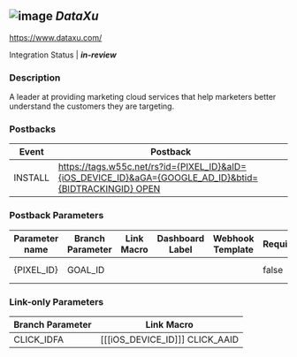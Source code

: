 ## ![image](https://cdn.branch.io/branch-assets/ad-partner-manager/dataxu_logo_new-1510621012108.png)	***DataXu***
https://www.dataxu.com/

Integration Status |  ***in-review***

###  Description
A leader at providing marketing cloud services that help marketers better understand the customers they are targeting.

### Postbacks
Event | Postback
--- | ---
INSTALL | https://tags.w55c.net/rs?id={PIXEL_ID}&aID={iOS_DEVICE_ID}&aGA={GOOGLE_AD_ID}&btid={BIDTRACKINGID} OPEN | https://tags.w55c.net/rs?id={PIXEL_ID}&aID={iOS_DEVICE_ID}&aGA={GOOGLE_AD_ID}&btid={BIDTRACKINGID} custom_event | https://tags.w55c.net/rs?id={PIXEL_ID}&aID={iOS_DEVICE_ID}&aGA={GOOGLE_AD_ID}&btid={BIDTRACKINGID}

### Postback Parameters
Parameter name | Branch Parameter | Link Macro | Dashboard Label | Webhook Template | Required | Description
--- | --- | --- | --- | --- | --- | --- 
{PIXEL_ID} | GOAL_ID |  |  |  | false | Pixel ID {iOS_DEVICE_ID} | IDFA |  |  |  | false | IDFA {GOOGLE_AD_ID} | AAID |  |  |  | false | AAID {BIDTRACKINGID} | CUSTOM_LINK_MACRO | [[[BIDTRACKINGID]]] |  |  | false | Dataxu ID

### Link-only Parameters
Branch Parameter | Link Macro
--- | ---
CLICK_IDFA | [[[iOS_DEVICE_ID]]] CLICK_AAID | [[[GOOGLE_AD_ID]]]



